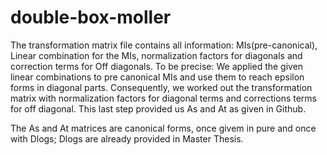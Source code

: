 # double-box-moller

The transformation matrix file contains all information: MIs(pre-canonical), Linear combination for the MIs, normalization factors for diagonals and correction terms for Off diagonals. To be precise:
We applied the given linear combinations to pre canonical MIs and use them to reach epsilon forms in diagonal parts. Consequently, we worked out the transformation matrix with normalization factors for diagonal terms and corrections terms for off diagonal. This last step provided us As and At as given in Github.

The As and At matrices are canonical forms, once givem in pure and once with Dlogs; Dlogs are already provided in Master Thesis.
